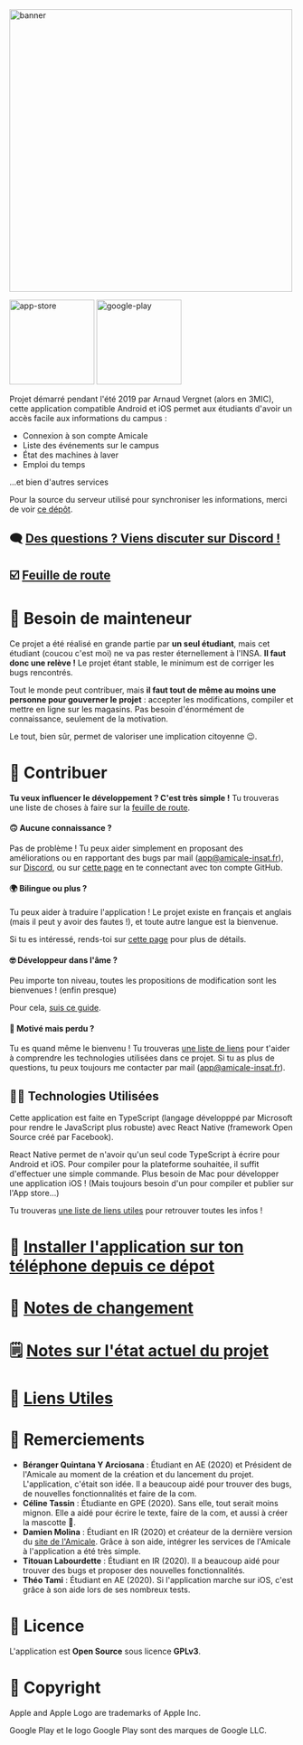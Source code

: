 <img src="https://etud.insa-toulouse.fr/~amicale_app/images/promo/Banner.png" alt="banner" width="500"/>

[<img src="https://etud.insa-toulouse.fr/~amicale_app/images/promo/app-store-badge.png" alt="app-store" width="150"/>](https://apps.apple.com/us/app/id1477722148)
[<img src="https://etud.insa-toulouse.fr/~amicale_app/images/promo/google-play-badge.png" alt="google-play" width="150"/>](https://play.google.com/store/apps/details?id=fr.amicaleinsat.application)


Projet démarré pendant l'été 2019 par Arnaud Vergnet (alors en 3MIC), cette application compatible Android et iOS permet aux étudiants d'avoir un accès facile aux informations du campus :
 - Connexion à son compte Amicale
 - Liste des événements sur le campus
 - État des machines à laver
 - Emploi du temps

...et bien d'autres services

Pour la source du serveur utilisé pour synchroniser les informations, merci de voir [ce dépôt](https://git.etud.insa-toulouse.fr/vergnet/application-amicale-serveur).

## 🗨️ [Des questions ? Viens discuter sur Discord !](https://discord.gg/W8MeTec)

## ️☑️ [Feuille de route](https://github.com/ClubInfoInsaT/application-amicale/projects/1)


# 🔎 Besoin de mainteneur

Ce projet a été réalisé en grande partie par **un seul étudiant**, mais cet étudiant (coucou c'est moi) ne va pas rester éternellement à l'INSA. **Il faut donc une relève !** Le projet étant stable, le minimum est de corriger les bugs rencontrés.

Tout le monde peut contribuer, mais **il faut tout de même au moins une personne pour gouverner le projet** : accepter les modifications, compiler et mettre en ligne sur les magasins. Pas besoin d'énormément de connaissance, seulement de la motivation.

Le tout, bien sûr, permet de valoriser une implication citoyenne 😉. 

# 🚀 Contribuer

**Tu veux influencer le développement ? C'est très simple !** Tu trouveras une liste de choses à faire sur la [feuille de route](https://github.com/ClubInfoInsaT/application-amicale/projects/1).

#### 🙃 Aucune connaissance ?
Pas de problème ! Tu peux aider simplement en proposant des améliorations ou en rapportant des bugs par mail ([app@amicale-insat.fr](mailto:app@amicale-insat.fr)), sur [Discord](https://discord.gg/W8MeTec), ou sur [cette page](https://github.com/ClubInfoInsaT/application-amicale/issues) en te connectant avec ton compte GitHub.

#### 🌍 Bilingue ou plus ?

Tu peux aider à traduire l'application ! Le projet existe en français et anglais (mais il peut y avoir des fautes !), et toute autre langue est la bienvenue.

Si tu es intéressé, rends-toi sur [cette page](doc/TRANSLATE.md) pour plus de détails.

#### 🤓 Développeur dans l'âme ?
Peu importe ton niveau, toutes les propositions de modification sont les bienvenues ! (enfin presque)

Pour cela, [suis ce guide](doc/CONTRIBUTE.md).

#### 🤯 Motivé mais perdu ?
Tu es quand même le bienvenu ! Tu trouveras [une liste de liens](doc/LINKS.md) pour t'aider à comprendre les technologies utilisées dans ce projet. Si tu as plus de questions, tu peux toujours me contacter par mail  ([app@amicale-insat.fr](mailto:app@amicale-insat.fr)). 

## 👨‍💻 Technologies Utilisées
Cette application est faite en TypeScript (langage développpé par Microsoft pour rendre le JavaScript plus robuste) avec React Native (framework Open Source créé par Facebook).

React Native permet de n'avoir qu'un seul code TypeScript à écrire pour Android et iOS. Pour compiler pour la plateforme souhaitée, il suffit d'effectuer une simple commande. Plus besoin de Mac pour développer une application iOS ! (Mais toujours besoin d'un pour compiler et publier sur l'App store...)

Tu trouveras [une liste de liens utiles](doc/LINKS.md) pour retrouver toutes les infos !

# 💾 [Installer l'application sur ton téléphone depuis ce dépot](doc/INSTALL.md)

# 📔️ [Notes de changement](Changelog.md)

# 🗒️ [Notes sur l'état actuel du projet](doc/NOTES.md)

# 🔗 [Liens Utiles](doc/LINKS.md)

# 👏 Remerciements

* **Béranger Quintana Y Arciosana** : Étudiant en AE (2020) et Président de l'Amicale au moment de la création et du lancement du projet. L'application, c'était son idée. Il a beaucoup aidé pour trouver des bugs, de nouvelles fonctionnalités et faire de la com.
* **Céline Tassin** : Étudiante en GPE (2020). Sans elle, tout serait moins mignon. Elle a aidé pour écrire le texte, faire de la com, et aussi à créer la mascotte 🦊.
* **Damien Molina** : Étudiant en IR (2020) et créateur de la dernière version du [site de l'Amicale](https://amicale-insat.fr/). Grâce à son aide, intégrer les services de l'Amicale à l'application a été très simple. 
* **Titouan Labourdette** : Étudiant en IR (2020). Il a beaucoup aidé pour trouver des bugs et proposer des nouvelles fonctionnalités.
* **Théo Tami** : Étudiant en AE (2020). Si l'application marche sur iOS, c'est grâce à son aide lors de ses nombreux tests. 

# 📄 Licence

L'application est **Open Source** sous licence **GPLv3**.

# 🔐 Copyright
Apple and Apple Logo are trademarks of Apple Inc.

Google Play et le logo Google Play sont des marques de Google LLC.
